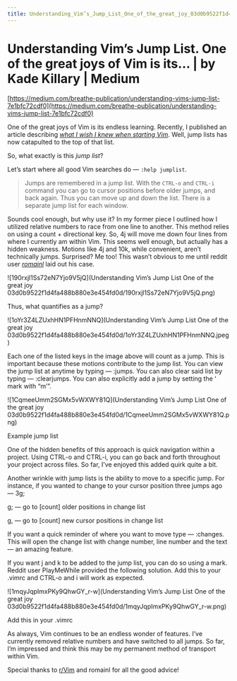 ```yaml
---
title: Understanding_Vim’s_Jump_List_One_of_the_great_joy_03d0b9522f1d4fa488b880e3e454fd0d
---
```


# Understanding Vim’s Jump List. One of the great joys of Vim is its… | by Kade Killary | Medium

[https://medium.com/breathe-publication/understanding-vims-jump-list-7e1bfc72cdf0](https://medium.com/breathe-publication/understanding-vims-jump-list-7e1bfc72cdf0)

One of the great joys of Vim is its endless learning. Recently, I published an article describing *[what I wish I knew when starting Vim](https://hackernoon.com/learning-vim-what-i-wish-i-knew-b5dca186bef7)*. Well, jump lists has now catapulted to the top of that list.

So, what exactly is this *jump list*?

Let’s start where all good Vim searches do — `:help jumplist`.

> Jumps are remembered in a jump list. With the `CTRL-o` and `CTRL-i` command you can go to cursor positions before older jumps, and back again. Thus you can move up and down the list. There is a separate jump list for each window.
> 

Sounds cool enough, but why use it? In my former piece I outlined how I utilized relative numbers to race from one line to another. This method relies on using a count + directional key. So, 4j will move me down four lines from where I currently am within Vim. This seems well enough, but actually has a hidden weakness. Motions like 4j and 10k, while convenient, aren’t technically jumps. Surprised? Me too! This wasn’t obvious to me until reddit user *[romainl](https://www.reddit.com/user/-romainl-)* laid out his case.

![190rxjl1Ss72eN7Yjo9V5jQ](Understanding Vim’s Jump List One of the great joy 03d0b9522f1d4fa488b880e3e454fd0d/190rxjl1Ss72eN7Yjo9V5jQ.png)

Thus, what quantifies as a jump?

![1oYr3Z4LZUxhHN1PFHnmNNQ](Understanding Vim’s Jump List One of the great joy 03d0b9522f1d4fa488b880e3e454fd0d/1oYr3Z4LZUxhHN1PFHnmNNQ.jpeg)

Each one of the listed keys in the image above will count as a jump. This is important because these motions contribute to the jump list. You can view the jump list at anytime by typing — :jumps. You can also clear said list by typing — :clearjumps. You can also explicitly add a jump by setting the ‘ mark with “m’”.

![1CqmeeUmm2SGMx5vWXWY81Q](Understanding Vim’s Jump List One of the great joy 03d0b9522f1d4fa488b880e3e454fd0d/1CqmeeUmm2SGMx5vWXWY81Q.png)

Example jump list

One of the hidden benefits of this approach is quick navigation within a project. Using CTRL-o and CTRL-i, you can go back and forth throughout your project across files. So far, I’ve enjoyed this added quirk quite a bit.

Another wrinkle with jump lists is the ability to move to a specific jump. For instance, if you wanted to change to your cursor position three jumps ago — 3g;

g; — go to [count] older positions in change list

g, — go to [count] new cursor positions in change list

If you want a quick reminder of where you want to move type — :changes. This will open the change list with change number, line number and the text — an amazing feature.

If you want j and k to be added to the jump list, you can do so using a mark. Reddit user PlayMeWhile provided the following solution. Add this to your .vimrc and CTRL-o and i will work as expected.

![1mqyJqpImxPKy9QhwGY_r-w](Understanding Vim’s Jump List One of the great joy 03d0b9522f1d4fa488b880e3e454fd0d/1mqyJqpImxPKy9QhwGY_r-w.png)

Add this in your .vimrc

As always, Vim continues to be an endless wonder of features. I’ve currently removed relative numbers and have switched to all jumps. So far, I’m impressed and think this may be my permanent method of transport within Vim.

Special thanks to [r/Vim](https://www.reddit.com/r/vim/) and romainl for all the good advice!